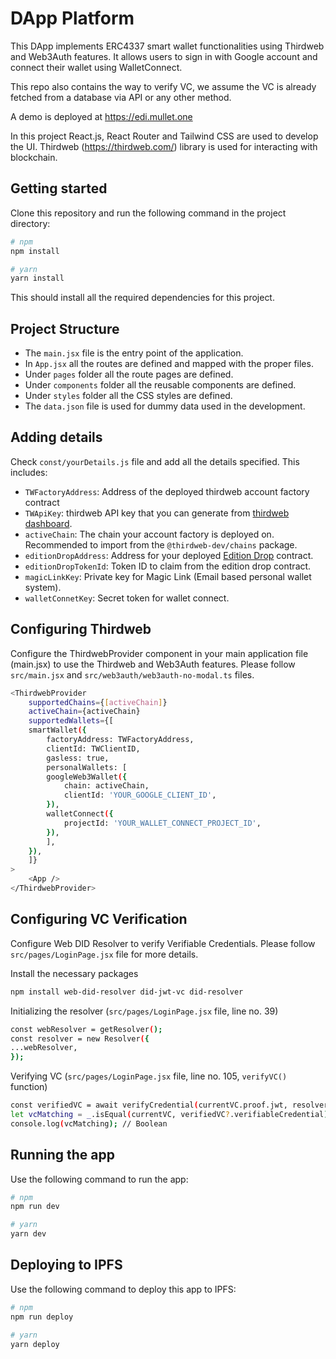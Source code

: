 # DApp Platform

This DApp implements ERC4337 smart wallet functionalities using Thirdweb and Web3Auth features. It allows users to sign in with Google account and connect their wallet using WalletConnect.

This repo also contains the way to verify VC, we assume the VC is already fetched from a database via API or any other method.

A demo is deployed at https://edi.mullet.one

In this project React.js, React Router and Tailwind CSS are used to develop the UI. Thirdweb (https://thirdweb.com/) library is used for interacting with blockchain.

## Getting started

Clone this repository and run the following command in the project directory:

```bash
# npm
npm install

# yarn
yarn install
```

This should install all the required dependencies for this project.

## Project Structure

- The `main.jsx` file is the entry point of the application.
- In `App.jsx` all the routes are defined and mapped with the proper files.
- Under `pages` folder all the route pages are defined.
- Under `components` folder all the reusable components are defined.
- Under `styles` folder all the CSS styles are defined.
- The `data.json` file is used for dummy data used in the development.

## Adding details

Check `const/yourDetails.js` file and add all the details specified. This includes:

- `TWFactoryAddress`: Address of the deployed thirdweb account factory contract
- `TWApiKey`: thirdweb API key that you can generate from [thirdweb dashboard](https://thirdweb.com/dashboard/api-keys).
- `activeChain`: The chain your account factory is deployed on. Recommended to import from the `@thirdweb-dev/chains` package.
- `editionDropAddress`: Address for your deployed [Edition Drop](https://thirdweb.com/thirdweb.eth/DropERC1155) contract.
- `editionDropTokenId`: Token ID to claim from the edition drop contract.
- `magicLinkKey`: Private key for Magic Link (Email based personal wallet system).
- `walletConnetKey`: Secret token for wallet connect.

## Configuring Thirdweb

Configure the ThirdwebProvider component in your main application file (main.jsx) to use the Thirdweb and Web3Auth features. Please follow `src/main.jsx` and `src/web3auth/web3auth-no-modal.ts` files.

```bash
<ThirdwebProvider
    supportedChains={[activeChain]}
    activeChain={activeChain}
    supportedWallets={[
    smartWallet({
        factoryAddress: TWFactoryAddress,
        clientId: TWClientID,
        gasless: true,
        personalWallets: [
        googleWeb3Wallet({
            chain: activeChain,
            clientId: 'YOUR_GOOGLE_CLIENT_ID',
        }),
        walletConnect({
            projectId: 'YOUR_WALLET_CONNECT_PROJECT_ID',
        }),
        ],
    }),
    ]}
>
    <App />
</ThirdwebProvider>
```

## Configuring VC Verification

Configure Web DID Resolver to verify Verifiable Credentials. Please follow `src/pages/LoginPage.jsx` file for more details.

Install the necessary packages

```bash
npm install web-did-resolver did-jwt-vc did-resolver
```

Initializing the resolver (`src/pages/LoginPage.jsx` file, line no. 39)

```bash
const webResolver = getResolver();
const resolver = new Resolver({
...webResolver,
});
```

Verifying VC (`src/pages/LoginPage.jsx` file, line no. 105, `verifyVC()` function)

```bash
const verifiedVC = await verifyCredential(currentVC.proof.jwt, resolver);
let vcMatching = _.isEqual(currentVC, verifiedVC?.verifiableCredential);
console.log(vcMatching); // Boolean
```

## Running the app

Use the following command to run the app:

```bash
# npm
npm run dev

# yarn
yarn dev
```

## Deploying to IPFS

Use the following command to deploy this app to IPFS:

```bash
# npm
npm run deploy

# yarn
yarn deploy
```
